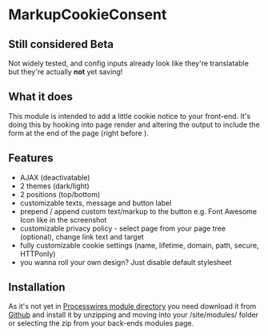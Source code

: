 # MarkupCookieConsent
## Still considered Beta
Not widely tested, and config inputs already look like they're translatable but they're actually **not** yet saving!


## What it does
This module is intended to add a little cookie notice to your front-end. It's doing this by hooking into page render and altering the output to include the form at the end of the page (right before </body>).

## Features
* AJAX (deactivatable)
* 2 themes (dark/light)
* 2 positions (top/bottom)
* customizable texts, message and button label
* prepend / append custom text/markup to the button e.g. Font Awesome Icon like in the screenshot
* customizable privacy policy - select page from your page tree (optional), change link text and target
* fully customizable cookie settings (name, lifetime, domain, path, secure, HTTPonly)
* you wanna roll your own design? Just disable default stylesheet

## Installation
As it's not yet in [Processwires module directory](http://modules.processwire.com/) you need download it from [Github](https://github.com/CanRau/MarkupCookieConsent/) and install it by unzipping and moving into your /site/modules/ folder or selecting the zip from your back-ends modules page.